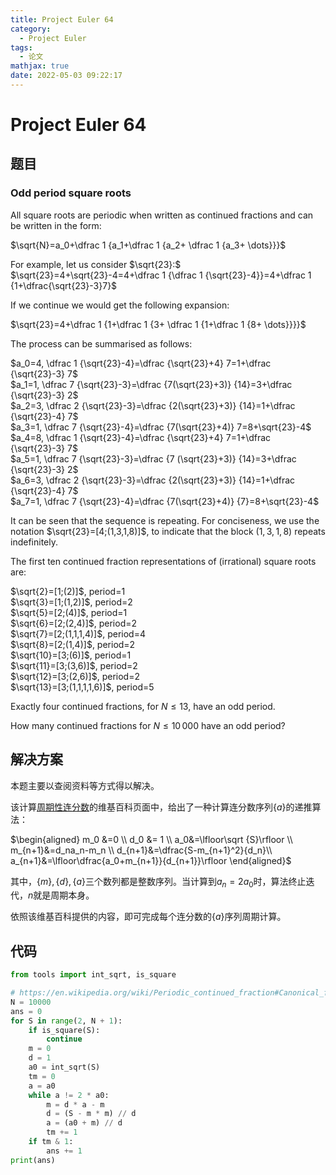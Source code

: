 ```yaml
---
title: Project Euler 64
category:
  - Project Euler
tags:
  - 论文
mathjax: true
date: 2022-05-03 09:22:17
---
```


<escape><!-- more --></escape>

# Project Euler 64

## 题目

### Odd period square roots

All square roots are periodic when written as continued fractions and can be written in the form:

$\sqrt{N}=a_0+\dfrac 1 {a_1+\dfrac 1 {a_2+ \dfrac 1 {a_3+ \dots}}}$

For example, let us consider $\sqrt{23}:$
$\sqrt{23}=4+\sqrt{23}-4=4+\dfrac 1 {\dfrac 1 {\sqrt{23}-4}}=4+\dfrac 1  {1+\dfrac{\sqrt{23}-3}7}$

If we continue we would get the following expansion:

$\sqrt{23}=4+\dfrac 1 {1+\dfrac 1 {3+ \dfrac 1 {1+\dfrac 1 {8+ \dots}}}}$

The process can be summarised as follows:

$a_0=4, \dfrac 1 {\sqrt{23}-4}=\dfrac {\sqrt{23}+4} 7=1+\dfrac {\sqrt{23}-3} 7$<br>
$a_1=1, \dfrac 7 {\sqrt{23}-3}=\dfrac {7(\sqrt{23}+3)} {14}=3+\dfrac {\sqrt{23}-3} 2$<br>
$a_2=3, \dfrac 2 {\sqrt{23}-3}=\dfrac {2(\sqrt{23}+3)} {14}=1+\dfrac {\sqrt{23}-4} 7$<br>
$a_3=1, \dfrac 7 {\sqrt{23}-4}=\dfrac {7(\sqrt{23}+4)} 7=8+\sqrt{23}-4$<br>
$a_4=8, \dfrac 1 {\sqrt{23}-4}=\dfrac {\sqrt{23}+4} 7=1+\dfrac {\sqrt{23}-3} 7$<br>
$a_5=1, \dfrac 7 {\sqrt{23}-3}=\dfrac {7 (\sqrt{23}+3)} {14}=3+\dfrac {\sqrt{23}-3} 2$<br>
$a_6=3, \dfrac 2 {\sqrt{23}-3}=\dfrac {2(\sqrt{23}+3)} {14}=1+\dfrac {\sqrt{23}-4} 7$<br>
$a_7=1, \dfrac 7 {\sqrt{23}-4}=\dfrac {7(\sqrt{23}+4)} {7}=8+\sqrt{23}-4$<br>

It can be seen that the sequence is repeating. For conciseness, we use the notation $\sqrt{23}=[4;(1,3,1,8)]$, to indicate that the block $(1,3,1,8)$ repeats indefinitely.

The first ten continued fraction representations of (irrational) square roots are:

$\sqrt{2}=[1;(2)]$, period=$1$<br>
$\sqrt{3}=[1;(1,2)]$, period=$2$<br>
$\sqrt{5}=[2;(4)]$, period=$1$<br>
$\sqrt{6}=[2;(2,4)]$, period=$2$<br>
$\sqrt{7}=[2;(1,1,1,4)]$, period=$4$<br>
$\sqrt{8}=[2;(1,4)]$, period=$2$<br>
$\sqrt{10}=[3;(6)]$, period=$1$<br>
$\sqrt{11}=[3;(3,6)]$, period=$2$<br>
$\sqrt{12}=[3;(2,6)]$, period=$2$<br>
$\sqrt{13}=[3;(1,1,1,1,6)]$, period=$5$<br>

Exactly four continued fractions, for $N \le 13$, have an odd period.

How many continued fractions for $N \le 10\,000$ have an odd period?

## 解决方案

本题主要以查阅资料等方式得以解决。

该计算[周期性连分数](https://en.wikipedia.org/wiki/Periodic_continued_fraction#Canonical_form_and_repetend)的维基百科页面中，给出了一种计算连分数序列$\{a\}$的递推算法：

$\begin{aligned}
m_0 &=0 \\
d_0 &= 1 \\
a_0&=\lfloor\sqrt {S}\rfloor \\
m_{n+1}&=d_na_n-m_n \\
d_{n+1}&=\dfrac{S-m_{n+1}^2}{d_n}\\
a_{n+1}&=\lfloor\dfrac{a_0+m_{n+1}}{d_{n+1}}\rfloor
\end{aligned}$

其中，$\{m\},\{d\},\{a\}$三个数列都是整数序列。当计算到$a_n=2a_0$时，算法终止迭代，$n$就是周期本身。

依照该维基百科提供的内容，即可完成每个连分数的$\{a\}$序列周期计算。

## 代码

```py
from tools import int_sqrt, is_square

# https://en.wikipedia.org/wiki/Periodic_continued_fraction#Canonical_form_and_repetend
N = 10000
ans = 0
for S in range(2, N + 1):
    if is_square(S):
        continue
    m = 0
    d = 1
    a0 = int_sqrt(S)
    tm = 0
    a = a0
    while a != 2 * a0:
        m = d * a - m
        d = (S - m * m) // d
        a = (a0 + m) // d
        tm += 1
    if tm & 1:
        ans += 1
print(ans)

```
